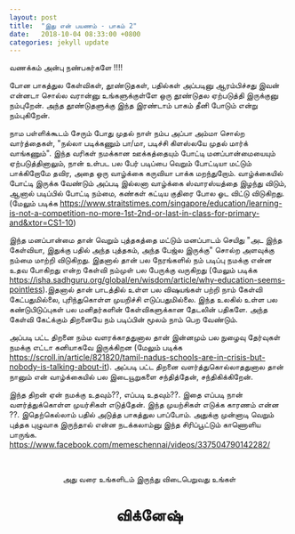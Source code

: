 ```yaml
---
layout: post
title:  "இது என் பயணம் - பாகம் 2"
date:   2018-10-04 08:33:00 +0800
categories: jekyll update
---
```


வணக்கம் அன்பு நண்பகர்களே !!!!

போன பாகத்துல கேள்விகள், தூண்டுதகள், பதில்கள் அப்படினு ஆரம்பிச்சது இவன் என்னடா சொல்ல வரான்னு உங்களுக்குள்ளே ஒரு தூண்டுதல ஏற்படுத்தி இருக்குனு நம்புறேன். அந்த தூண்டுதளுக்கு  இந்த இரண்டாம் பாகம் தீனி போடும் என்று நம்புகிறேன்.

நாம பள்ளிக்கூடம் சேரும் போது முதல் நாள் நம்ப அப்பா அம்மா சொல்ற வார்த்தைகள், "நல்லா படிக்கணும் பா/மா, படிச்சி கிளஸ்லயே முதல் மார்க் வாங்கணும்".  இந்த வரிகள் நமக்கான ஊக்கத்தையும் போட்டி மனப்பான்மையையும் ஏற்படுத்தினாலும், நான் உள்பட பல பேர் படிப்பை வெறும் போட்டியா மட்டும் பாக்கிறோமே தவிர, அதை ஒரு வாழ்க்கை கருவியா பாக்க மறந்துறோம். வாழ்க்கையில் போட்டி இருக்க வேண்டும் அப்படி இல்லனா வாழ்க்கை ஸ்வாரஸ்யத்தை இழந்து விடும், ஆனால் படிப்பில் போட்டி நம்மை, கண்கள் கட்டிய குதிரை போல ஓட விட்டு விடுகிறது. (மேலும் படிக்க <https://www.straitstimes.com/singapore/education/learning-is-not-a-competition-no-more-1st-2nd-or-last-in-class-for-primary-and&xtor=CS1-10>)

இந்த மனப்பான்மை தான் வெறும் புத்தகத்தை மட்டும் மனப்பாடம் செயிது "அட இந்த கேள்வியா, இதுக்கு பதில் அந்த புத்தகம், அந்த பேஜ்ல இருக்கு" சொல்ற அளவுக்கு நம்மை மாற்றி விடுகிறது. இதனால் தான் பல நேரங்களில் நம் படிப்பு நமக்கு என்ன உதவ போகிறது என்ற கேள்வி நம்முள் பல பேருக்கு வருகிறது (மேலும் படிக்க <https://isha.sadhguru.org/global/en/wisdom/article/why-education-seems-pointless>).இதனால் தான் பாடத்தில் உள்ள பல விஷயங்கள் பற்றி நாம் கேள்வி கேட்பதுமில்லை, புரிந்துகொள்ள முயறிச்சி எடுப்பதுமில்லை. இந்த உலகில் உள்ள பல கண்டுபிடுப்புகள் பல மனிதர்களின் கேள்விகளுக்கான தேடலின் பதிகளே. அந்த கேள்வி கேட்க்கும் திறனையே நம் படிப்பின் மூலம் நாம் பெற வேண்டும்.

அப்படி பட்ட திறனை நம்ம வளரக்காததுனால தான் இன்னமும் பல நுழைவு தேர்வுகள் நமக்கு எட்டா கனியாகவே இருக்கிறன (மேலும் படிக்க <https://scroll.in/article/821820/tamil-nadus-schools-are-in-crisis-but-nobody-is-talking-about-it>). அப்படி பட்ட திறனை வளர்த்துகொல்லாததுனால தான் நானும் என் வாழ்க்கையில் பல இடையூறுகளை சந்தித்தேன், சந்திகிக்கிறேன்.     

இந்த திறன் ஏன் நமக்கு உதவும்??, எப்படி உதவும்??. இதை எப்படி நான் வளர்த்துக்கொள்ள முயர்சிகள் எடுத்தேன். இந்த முயற்சிகள் எடுக்க காரணம் என்ன ??. இதெற்கெல்லாம் பதில் அடுத்த பாகத்துல பாப்போம். அதுக்கு முன்னாடி வெறும் புத்தக புழுவாக இருந்தால் என்ன நடக்கலாம்னு இந்த சிரிப்பூட்டும் காணொளிய பாருங்க. <https://www.facebook.com/memeschennai/videos/337504790142282/>


<br><center>அது வரை உங்களிடம் இருந்து விடைபெறுவது உங்கள்</center>
<center><h1>விக்னேஷ்</h1></center>
